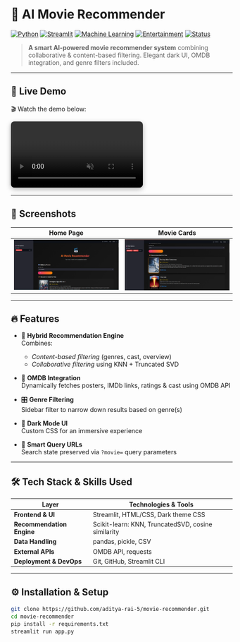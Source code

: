 <!--
╔══════════════════════════════════════════════════════════╗
║           AI Movie Recommender 🎥 — README               ║
╚══════════════════════════════════════════════════════════╝
-->

# 🎥 AI Movie Recommender

[![Python](https://img.shields.io/badge/Python-3.8%2B-blue?logo=python)](https://www.python.org/)
[![Streamlit](https://img.shields.io/badge/Built%20with-Streamlit-orange?logo=streamlit)](https://streamlit.io/)
[![Machine Learning](https://img.shields.io/badge/Machine%20Learning-Enabled-purple?logo=scikit-learn)](#)
[![Entertainment](https://img.shields.io/badge/Category-Entertainment-yellow?logo=popos)](#)
[![Status](https://img.shields.io/badge/Project-Active-brightgreen.svg)](#)


> **A smart AI-powered movie recommender system** combining collaborative & content-based filtering. Elegant dark UI, OMDB integration, and genre filters included.

---

## 🚀 Live Demo

🎬 Watch the demo below:

<video src="./demo.mp4" controls autoplay loop muted style="max-width:100%; border-radius:8px; box-shadow:0 4px 12px rgba(0,0,0,0.3)"></video>

---

## 📸 Screenshots

| Home Page | Movie Cards |
|:---------:|:-----------:|
| <img src="./APP_interface.png" width="400" alt="Home UI" /> | <img src="./movie_box.png" width="400" alt="Recommendations" /> |

---

## 🔥 Features

- 🎯 **Hybrid Recommendation Engine**  
  Combines:
  - *Content-based filtering* (genres, cast, overview)
  - *Collaborative filtering* using KNN + Truncated SVD

- 🔗 **OMDB Integration**  
  Dynamically fetches posters, IMDb links, ratings & cast using OMDB API

- 🎛️ **Genre Filtering**  
  Sidebar filter to narrow down results based on genre(s)

- 🌌 **Dark Mode UI**  
  Custom CSS for an immersive experience

- 🔗 **Smart Query URLs**  
  Search state preserved via `?movie=` query parameters

---

## 🛠️ Tech Stack & Skills Used

| Layer                    | Technologies & Tools                                       |
|--------------------------|------------------------------------------------------------|
| **Frontend & UI**        | Streamlit, HTML/CSS, Dark theme CSS                        |
| **Recommendation Engine**| Scikit-learn: KNN, TruncatedSVD, cosine similarity         |
| **Data Handling**        | pandas, pickle, CSV                                        |
| **External APIs**        | OMDB API, requests                                         |
| **Deployment & DevOps**  | Git, GitHub, Streamlit CLI                                 |

---

## ⚙️ Installation & Setup

```bash
git clone https://github.com/aditya-rai-5/movie-recommender.git
cd movie-recommender
pip install -r requirements.txt
streamlit run app.py
